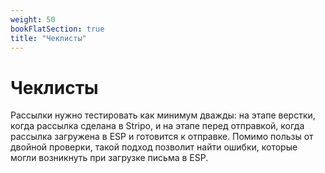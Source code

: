 ```yaml
---
weight: 50
bookFlatSection: true
title: "Чеклисты"
---
```

# Чеклисты

Рассылки нужно тестировать как минимум дважды: на этапе верстки, когда рассылка сделана в Stripo, и на этапе перед отправкой, когда рассылка загружена в ESP и готовится к отправке. Помимо пользы от двойной проверки, такой подход позволит найти ошибки, которые могли возникнуть при загрузке письма в ESP.



